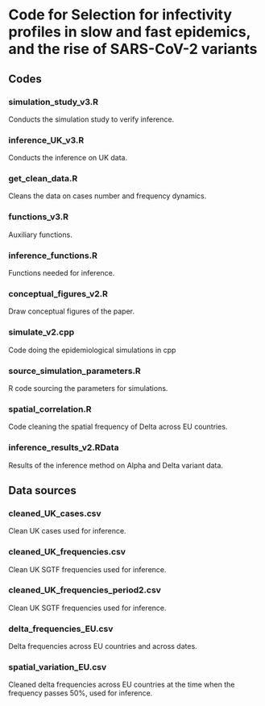 # Code for Selection for infectivity profiles in slow and fast epidemics, and the rise of SARS-CoV-2 variants

## Codes

### simulation_study_v3.R

Conducts the simulation study to verify inference.

### inference_UK_v3.R

Conducts the inference on UK data.

### get_clean_data.R

Cleans the data on cases number and frequency dynamics.

### functions_v3.R

Auxiliary functions.

### inference_functions.R

Functions needed for inference.

### conceptual_figures_v2.R

Draw conceptual figures of the paper.

### simulate_v2.cpp

Code doing the epidemiological simulations in cpp

### source_simulation_parameters.R

R code sourcing the parameters for simulations.

### spatial_correlation.R

Code cleaning the spatial frequency of Delta across EU countries.

### inference_results_v2.RData

Results of the inference method on Alpha and Delta variant data.

## Data sources

### cleaned_UK_cases.csv

Clean UK cases used for inference.

### cleaned_UK_frequencies.csv

Clean UK SGTF frequencies used for inference.

### cleaned_UK_frequencies_period2.csv

Clean UK SGTF frequencies used for inference.

### delta_frequencies_EU.csv

Delta frequencies across EU countries and across dates.

### spatial_variation_EU.csv

Cleaned delta frequencies across EU countries at the time when the frequency passes 50%, used for inference.


